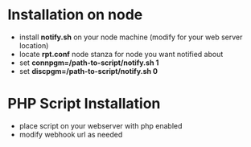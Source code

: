 # Installation on node
- install **notify.sh** on your node machine (modify for your web server location)
- locate **rpt.conf** node stanza for node you want notified about
- set **connpgm=/path-to-script/notify.sh 1**
- set **discpgm=/path-to-script/notify.sh 0**

# PHP Script Installation
- place script on your webserver with php enabled
- modify webhook url as needed
